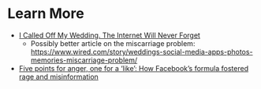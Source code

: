 # Learn More

- [I Called Off My Wedding. The Internet Will Never Forget](https://www.wired.com/story/weddings-social-media-apps-photos-memories-miscarriage-problem/)
  - Possibly better article on the miscarriage problem: https://www.wired.com/story/weddings-social-media-apps-photos-memories-miscarriage-problem/
- [Five points for anger, one for a ‘like’: How Facebook’s formula fostered rage and misinformation](https://www.washingtonpost.com/technology/2021/10/26/facebook-angry-emoji-algorithm/)
